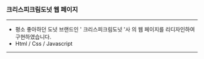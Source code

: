 ### 크리스피크림도넛 웹 페이지
---
- 평소 좋아하던 도넛 브랜드인 ' 크리스피크림도넛 '사 의 웹 페이지를 리디자인하여 구현하였습니다.
- Html / Css / Javascript 
---

